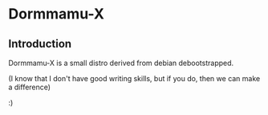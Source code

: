 # Dormmamu-X
## Introduction
Dormmamu-X is a small distro derived from debian debootstrapped.

(I know that I don't have good writing skills, but if you do, then we can make a difference)

:)
